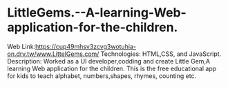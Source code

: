 # LittleGems.--A-learning-Web-application-for-the-children.
Web Link:https://cup49mhsv3zcvg3wotuhia-on.drv.tw/www.LittelGems.com/
Technologies: HTML,CSS, and JavaScript.
Description: Worked as a UI developer,codding and create Little Gem,A learning Web application for the children.
This is the free educational app for kids to teach alphabet, numbers,shapes, rhymes, counting etc.
